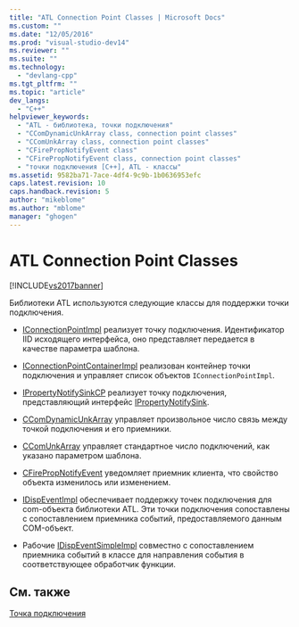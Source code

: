 ```yaml
---
title: "ATL Connection Point Classes | Microsoft Docs"
ms.custom: ""
ms.date: "12/05/2016"
ms.prod: "visual-studio-dev14"
ms.reviewer: ""
ms.suite: ""
ms.technology: 
  - "devlang-cpp"
ms.tgt_pltfrm: ""
ms.topic: "article"
dev_langs: 
  - "C++"
helpviewer_keywords: 
  - "ATL - библиотека, точки подключения"
  - "CComDynamicUnkArray class, connection point classes"
  - "CComUnkArray class, connection point classes"
  - "CFirePropNotifyEvent class"
  - "CFirePropNotifyEvent class, connection point classes"
  - "точки подключения [C++], ATL - классы"
ms.assetid: 9582ba71-7ace-4df4-9c9b-1b0636953efc
caps.latest.revision: 10
caps.handback.revision: 5
author: "mikeblome"
ms.author: "mblome"
manager: "ghogen"
---
```

# ATL Connection Point Classes
[!INCLUDE[vs2017banner](../assembler/inline/includes/vs2017banner.md)]

Библиотеки ATL используются следующие классы для поддержки точки подключения.  
  
-   [IConnectionPointImpl](../Topic/IConnectionPointImpl%20Class.md) реализует точку подключения.  Идентификатор IID исходящего интерфейса, оно представляет передается в качестве параметра шаблона.  
  
-   [IConnectionPointContainerImpl](../Topic/IConnectionPointContainerImpl%20Class.md) реализован контейнер точки подключения и управляет список объектов `IConnectionPointImpl`.  
  
-   [IPropertyNotifySinkCP](../atl/reference/ipropertynotifysinkcp-class.md) реализует точку подключения, представляющий интерфейс [IPropertyNotifySink](http://msdn.microsoft.com/library/windows/desktop/ms692638).  
  
-   [CComDynamicUnkArray](../Topic/CComDynamicUnkArray%20Class.md) управляет произвольное число связь между точкой подключения и его приемники.  
  
-   [CComUnkArray](../atl/reference/ccomunkarray-class.md) управляет стандартное число подключений, как указано параметром шаблона.  
  
-   [CFirePropNotifyEvent](../Topic/CFirePropNotifyEvent%20Class.md) уведомляет приемник клиента, что свойство объекта изменилось или изменением.  
  
-   [IDispEventImpl](../atl/reference/idispeventimpl-class.md) обеспечивает поддержку точек подключения для com\-объекта библиотеки ATL.  Эти точки подключения сопоставлены с сопоставлением приемника событий, предоставляемого данным COM\-объект.  
  
-   Рабочие [IDispEventSimpleImpl](../atl/reference/idispeventsimpleimpl-class.md) совместно с сопоставлением приемника событий в классе для направления события в соответствующее обработчик функции.  
  
## См. также  
 [Точка подключения](../atl/atl-connection-points.md)